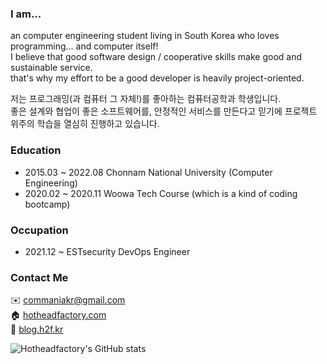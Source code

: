<!--
**hotheadfactory/hotheadfactory** is a ✨ _special_ ✨ repository because its `README.md` (this file) appears on your GitHub profile.

Here are some ideas to get you started:

- 🔭 I’m currently working on ...
- 🌱 I’m currently learning ...
- 👯 I’m looking to collaborate on ...
- 🤔 I’m looking for help with ...
- 💬 Ask me about ...
- 📫 How to reach me: ...
- 😄 Pronouns: ...
- ⚡ Fun fact: ...
-->

### I am...

an computer engineering student living in South Korea who loves programming... and computer itself!<br>
I believe that good software design / cooperative skills make good and sustainable service.<br>
that's why my effort to be a good developer is heavily project-oriented.

저는 프로그래밍(과 컴퓨터 그 자체!)를 좋아하는 컴퓨터공학과 학생입니다.<br>
좋은 설계와 협업이 좋은 소프트웨어를, 안정적인 서비스를 만든다고 믿기에 프로젝트 위주의 학습을 열심히 진행하고 있습니다.<br>

### Education
* 2015.03 ~ 2022.08 Chonnam National University (Computer Engineering)
* 2020.02 ~ 2020.11 Woowa Tech Course (which is a kind of coding bootcamp)

### Occupation
* 2021.12 ~ ESTsecurity DevOps Engineer

### Contact Me
✉️ commaniakr@gmail.com <br>
🏠 [hotheadfactory.com](https://hotheadfactory.com) <br>
📄 [blog.h2f.kr](https://blog.h2f.kr) <br>

![Hotheadfactory's GitHub stats](https://github-readme-stats.vercel.app/api?username=hotheadfactory&show_icons=true&theme=radical)
